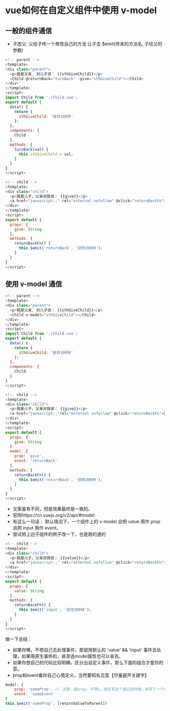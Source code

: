 # vue如何在自定义组件中使用 v-model

## 一般的组件通信
- 子改父: 父给子传一个修改自己的方法 让子去 $emit(传来的方法名, 子给父的参数)

```js
<!-- parent -->
<template>
<div class="parent">
  <p>我是父亲, 对儿子说： {{sthGiveChild}}</p>
  <Child @returnBack="turnBack" :give="sthGiveChild"></Child>
</div>
</template>
<script>
import Child from './Child.vue';
export default {
  data() {
    return {
      sthGiveChild: '给你100块'
    };
  },
  components: {
    Child
  },
  methods: {
    turnBack(val) {
      this.sthGiveChild = val;
    }
  }
}
</script>

```
```js
<!-- child -->
<template>
<div class="child">
  <p>我是儿子，父亲对我说： {{give}}</p>
  <a href="javascript:;" rel="external nofollow" @click="returnBackFn">回应</a>
</div>
</template>
<script>
export default {
  props: {
    give: String
  },
  methods: {
    returnBackFn() {
      this.$emit('returnBack', '还你200块');
    }
  }
}
</script>
```

## 使用 v-model 通信

```js
<!-- parent -->
<template>
<div class="parent">
  <p>我是父亲, 对儿子说： {{sthGiveChild}}</p>
  <Child v-model="sthGiveChild"></Child>
</div>
</template>
<script>
import Child from './Child.vue';
export default {
  data() {
    return {
      sthGiveChild: '给你100块'
    };
  },
  components: {
    Child
  }
}
</script>
```
```js
<!-- child -->
<template>
<div class="child">
  <p>我是儿子，父亲对我说： {{give}}</p>
  <a href="javascript:;"rel="external nofollow" @click="returnBackFn">回应</a>
</div>
</template>
<script>
export default {
  props: {
    give: String
  },
  model: {
    prop: 'give',
    event: 'returnBack'
  },
  methods: {
    returnBackFn() {
      this.$emit('returnBack', '还你200块');
    }
  }
}
</script>
```
- 文案虽有不同，但是效果最终是一致的。
- 官网https://cn.vuejs.org/v2/api/#model
- 有这么一句话： 默认情况下，一个组件上的 v-model 会把 value 用作 prop 且把 input 用作 event。
- 尝试把上边子组件的例子改一下，也是跑的通的
```js
<!-- child -->
<template>
<div class="child">
  <p>我是儿子，父亲对我说： {{value}}</p>
  <a href="javascript:;" rel="external nofollow" @click="returnBackFn">回应</a>
</div>
</template>
<script>
export default {
  props: {
    value: String
  },
  methods: {
    returnBackFn() {
      this.$emit('input', '还你200块');
    }
  }
}
</script>
```
做一下总结：
- 如果你懒，不想自己去处理事件，那就用默认的 'value' && 'input' 事件去处理，如果用原生事件的，甚至连model属性也可以省去。
- 如果你想自己的代码比较明确，区分出自定义事件，那么下面的组合才是你的菜。
- prop和event看你自己心情定义，当然要知名见意【尽量避开关键字】
```js
model: {
    prop: 'someProp', // 注意，是prop，不带s。我在写这个速记的时候，多写了一个s，调试到怀疑人生
    event: 'someEvent'
}
this.$emit('someProp', [returnValueToParent])
```
